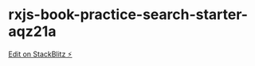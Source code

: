 # rxjs-book-practice-search-starter-aqz21a

[Edit on StackBlitz ⚡️](https://stackblitz.com/edit/rxjs-book-practice-search-starter-aqz21a)
